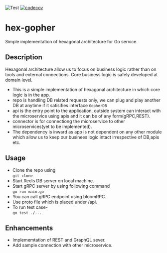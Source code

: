 ![Test](https://github.com/ganeshdipdumbare/hex-gopher/workflows/Test/badge.svg) [![codecov](https://codecov.io/gh/ganeshdipdumbare/hex-gopher/branch/master/graph/badge.svg)](https://codecov.io/gh/ganeshdipdumbare/hex-gopher)
# hex-gopher
Simple implementation of hexagonal architecture for Go service. 

## Description

Hexagonal architecture allow us to focus on business logic rather than on tools and external connections. Core business logic is safely developed at domain level.  

-   This is a simple implementation of hexagonal architecture in which core logic is in the app.
-   repo is handling DB related requests only, we can plug and play another DB at anytime if it satisifies interface `GopherDB`
-   api is the entry point to the application, outside system can interact with the microservice using apis and it can be of any form(gRPC,REST).
-   connector is for connectiong the microservice to other microservices(yet to be implemented).
-   The dependency is inward as app is not dependent on any other module which allow us to keep our businees logic intact irrespective of DB,apis etc.

## Usage
-   Clone the repo using  
    `git clone`
-   Start Redis DB server on local machine.
-   Start gRPC server by using following command  
    `go run main.go`
-   You can call gRPC endpoint using bloomRPC.
-   Use proto file which is placed under /api.
-   To run test case-  
    `go test ./...`

## Enhancements
-   Implememtation of REST and GraphQL sever.
-   Add sample connection with other microservice.

